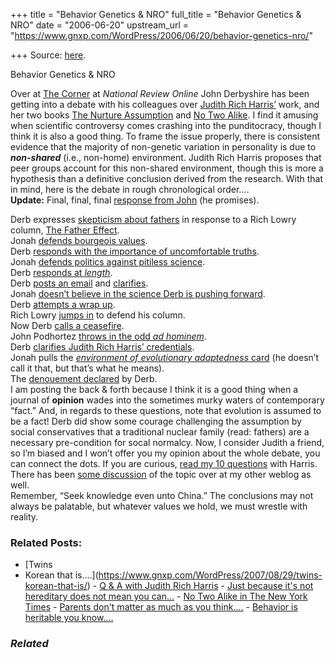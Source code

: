 +++
title = "Behavior Genetics & NRO"
full_title = "Behavior Genetics & NRO"
date = "2006-06-20"
upstream_url = "https://www.gnxp.com/WordPress/2006/06/20/behavior-genetics-nro/"

+++
Source: [here](https://www.gnxp.com/WordPress/2006/06/20/behavior-genetics-nro/).

Behavior Genetics & NRO

Over at [The Corner](http://corner.nationalreview.com/) at *National Review Online* John Derbyshire has been getting into a debate with his colleagues over [Judith Rich Harris’](http://home.att.net/~xchar/n2a/n2a.htm) work, and her two books [The Nurture Assumption](https://www.amazon.com/exec/obidos/ASIN/0684857073/geneexpressio-20/102-3605398-8339304) and [No Two Alike](https://www.amazon.com/exec/obidos/ASIN/0393059480/geneexpressio-20/102-3605398-8339304). I find it amusing when scientific controversy comes crashing into the punditocracy, though I think it is also a good thing. To frame the issue properly, there is consistent evidence that the majority of non-genetic variation in personality is due to ***non-shared*** (i.e., non-home) environment. Judith Rich Harris proposes that peer groups account for this non-shared environment, though this is more a hypothesis than a definitive conclusion derived from the research. With that in mind, here is the debate in rough chronological order….  
**Update:** Final, final, final [response from John](http://corner.nationalreview.com/post/?q=M2Y0MjE0ZDZjYzEzNzc0YTZiZjRmODVkM2YzODczMTE) (he promises).

  
Derb expresses [skepticism about fathers](http://corner.nationalreview.com/post/?q=OGRhMmU5ZmE2Y2I4OGYzNjhjZWY4MGM3MmYwNDY5MjA=) in response to a Rich Lowry column, [The Father Effect](http://article.nationalreview.com/?q=ZTJhMzRhMmIxM2I0MjI3NTM2ZDRhZmZhNDExOGQwY2M=).  
Jonah [defends bourgeois values](http://corner.nationalreview.com/post/?q=M2NkM2YyOWMxYzM0ZmViZWUyM2EyNTExOWMwYmMyZDU=).  
Derb [responds with the importance of uncomfortable truths](http://corner.nationalreview.com/post/?q=OTI3OTc5ODc2MTQxYjczNjQ4ZDk2YTIxOWE2NTVhZTc=).  
Jonah [defends politics against pitiless science](http://corner.nationalreview.com/post/?q=NTQxNDM5OTk2OTI1MjYzM2IyM2EwYjIxMDIxNmM5ZTg=).  
Derb [responds at *length*](http://corner.nationalreview.com/post/?q=YWU3ZmE1NWFkYjA0ZTkyOWMyMjQyYTQyNGFhNjQ1MWY=).  
Derb [posts an email](http://corner.nationalreview.com/post/?q=MzhhZjg3OWUwZjk1ODFhMWRlZDNhNzYyODE1MjYxMjc=) and [clarifies](http://corner.nationalreview.com/post/?q=NTIyYmRiZjcxMmIzNDEwNzQwMDhiMGZjZmZhNDhmYjQ=).  
Jonah [doesn’t believe in the science Derb is pushing forward](http://corner.nationalreview.com/post/?q=MmVhYWUwMjczMjY4ODgxNTczZDBiNTIyZmNkNmI5NmU=).  
Derb [attempts a wrap up](http://corner.nationalreview.com/post/?q=YTY3ZjMxN2FlZDY2YzZhZTIzNTI5OTU3OWYzZDE5ZGQ=).  
Rich Lowry [jumps in](http://corner.nationalreview.com/post/?q=Yjc3Zjg5MzhhNWJjYTY2NzNkY2RkYjljOWM4Mjg3NjU=) to defend his column.  
Now Derb [calls a ceasefire](http://corner.nationalreview.com/post/?q=OGI4NjZlOWJiNWRjODIwMjRlYTUyNzlkZjk3ZjMyMzQ=).  
John Podhortez [throws in the odd *ad hominem*](http://corner.nationalreview.com/post/?q=ZTA2MDM1ZjMzYThkNzNmMmIwNTdiNDU0NTM4MzkyODM=).  
Derb [clarifies Judith Rich Harris’ credentials](http://corner.nationalreview.com/post/?q=MDEzMTI3YWFiMmZlYjgzOTRmYTMyZGJhYzFmMjlmZTY=).  
Jonah pulls the [*environment of evolutionary adaptedness* card](http://corner.nationalreview.com/post/?q=OTlmODk3MTY1YTEwMjIzOGM3NWVkZTUxMTk4NjBjM2U=) (he doesn’t call it that, but that’s what he means).  
The [denouement declared](http://corner.nationalreview.com/post/?q=MmUwNDI5MjYwMzdhNGM5ZWNjZGQzNjgxY2RkNzk1NGU=) by Derb.  
I am posting the back & forth because I think it is a good thing when a journal of **opinion** wades into the sometimes murky waters of contemporary “fact.” And, in regards to these questions, note that evolution is assumed to be a fact! Derb did show some courage challenging the assumption by social conservatives that a traditional nuclear family (read: fathers) are a necessary pre-condition for socal normalcy. Now, I consider Judith a friend, so I’m biased and I won’t offer you my opinion about the whole debate, you can connect the dots. If you are curious, [read my 10 questions](https://www.gnxp.com/blog/2006/01/10-questions-for-judith-rich-harris.php) with Harris. There has been [some discussion](https://www.gnxp.com/blog/2006/06/standing-up-for-noble-lie.php) of the topic over at my other weblog as well.  
Remember, “Seek knowledge even unto China.” The conclusions may not always be palatable, but whatever values we hold, we must wrestle with reality.

### Related Posts:

- [Twins
- Korean that
  is....](https://www.gnxp.com/WordPress/2007/08/29/twins-korean-that-is/) - [Q & A with Judith Rich
  Harris](https://www.gnxp.com/WordPress/2006/01/25/q-a-with-judith-rich-harris/) - [Just because it's not hereditary does not mean you
  can…](https://www.gnxp.com/WordPress/2017/04/08/just-because-its-not-hereditary-does-not-mean-you-can-affect-it/) - [No Two Alike in The New York
  Times](https://www.gnxp.com/WordPress/2006/03/04/no-two-alike-in-the-new-york-times/) - [Parents don't matter as much as you
  think....](https://www.gnxp.com/WordPress/2009/04/09/parents-don-t-matter-as-much-as-you-think/) - [Behavior is heritable you
  know....](https://www.gnxp.com/WordPress/2009/09/22/behavior-is-heritable-you-know/)

### *Related*

[](https://www.addtoany.com/add_to/facebook?linkurl=https%3A%2F%2Fwww.gnxp.com%2FWordPress%2F2006%2F06%2F20%2Fbehavior-genetics-nro%2F&linkname=Behavior%20Genetics%20%26%20NRO "Facebook")[](https://www.addtoany.com/add_to/twitter?linkurl=https%3A%2F%2Fwww.gnxp.com%2FWordPress%2F2006%2F06%2F20%2Fbehavior-genetics-nro%2F&linkname=Behavior%20Genetics%20%26%20NRO "Twitter")[](https://www.addtoany.com/add_to/email?linkurl=https%3A%2F%2Fwww.gnxp.com%2FWordPress%2F2006%2F06%2F20%2Fbehavior-genetics-nro%2F&linkname=Behavior%20Genetics%20%26%20NRO "Email")[](https://www.addtoany.com/share)
